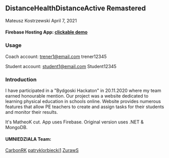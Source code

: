 ## DistanceHealthDistanceActive Remastered

Mateusz Kostrzewski
April 7, 2021

#### Firebase Hosting App: [clickable demo](https://frbflsexample2.web.app/)

### Usage

Coach account:
trener1@email.com
trener12345

Student account:
student1@email.com
Student12345

### Introduction

I have participated in a "Bydgoski Hackaton" in 20.11.2020 where my team earned honourable mention. Our project was a website dedicated 
to learning physical education in schools online. Website provides numerous features that allow 
PE teachers to create and assign tasks for their students and monitor their results.

It's MatheoK cut. App uses Firebase.
Original version uses .NET & MongoDB. 

#### UMNIEDZIALA Team: 
[CarbonRK](https://github.com/CarbonRK)
[patryklorbiecki1](https://github.com/patryklorbiecki1)
[ZurawS](https://github.com/ZurawS)
